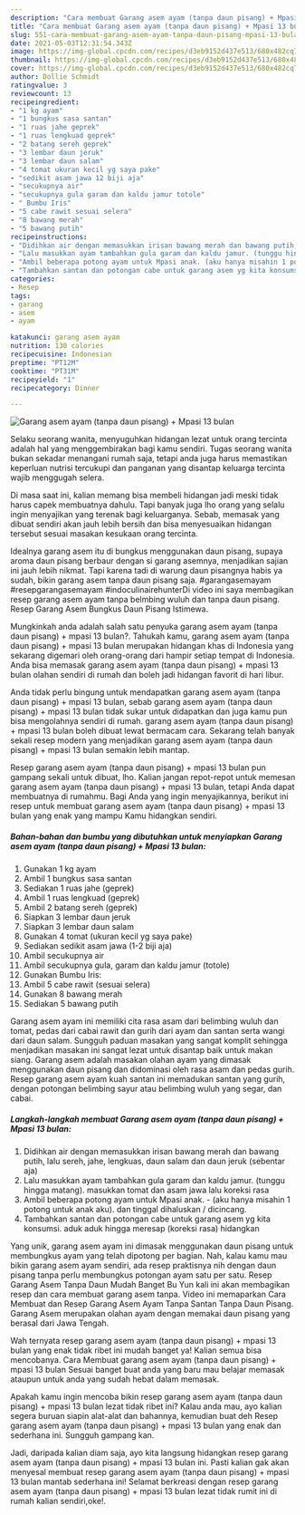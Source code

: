 ```yaml
---
description: "Cara membuat Garang asem ayam (tanpa daun pisang) + Mpasi 13 bulan yang lezat dan Mudah Dibuat"
title: "Cara membuat Garang asem ayam (tanpa daun pisang) + Mpasi 13 bulan yang lezat dan Mudah Dibuat"
slug: 551-cara-membuat-garang-asem-ayam-tanpa-daun-pisang-mpasi-13-bulan-yang-lezat-dan-mudah-dibuat
date: 2021-05-03T12:31:54.343Z
image: https://img-global.cpcdn.com/recipes/d3eb9152d437e513/680x482cq70/garang-asem-ayam-tanpa-daun-pisang-mpasi-13-bulan-foto-resep-utama.jpg
thumbnail: https://img-global.cpcdn.com/recipes/d3eb9152d437e513/680x482cq70/garang-asem-ayam-tanpa-daun-pisang-mpasi-13-bulan-foto-resep-utama.jpg
cover: https://img-global.cpcdn.com/recipes/d3eb9152d437e513/680x482cq70/garang-asem-ayam-tanpa-daun-pisang-mpasi-13-bulan-foto-resep-utama.jpg
author: Dollie Schmidt
ratingvalue: 3
reviewcount: 13
recipeingredient:
- "1 kg ayam"
- "1 bungkus sasa santan"
- "1 ruas jahe geprek"
- "1 ruas lengkuad geprek"
- "2 batang sereh geprek"
- "3 lembar daun jeruk"
- "3 lembar daun salam"
- "4 tomat ukuran kecil yg saya pake"
- "sedikit asam jawa 12 biji aja"
- "secukupnya air"
- "secukupnya gula garam dan kaldu jamur totole"
- " Bumbu Iris"
- "5 cabe rawit sesuai selera"
- "8 bawang merah"
- "5 bawang putih"
recipeinstructions:
- "Didihkan air dengan memasukkan irisan bawang merah dan bawang putih, lalu sereh, jahe, lengkuas, daun salam dan daun jeruk (sebentar aja)"
- "Lalu masukkan ayam tambahkan gula garam dan kaldu jamur. (tunggu hingga matang). masukkan tomat dan asam jawa lalu koreksi rasa"
- "Ambil beberapa potong ayam untuk Mpasi anak. (aku hanya misahin 1 potong untuk anak aku). dan tinggal dihaluskan / dicincang."
- "Tambahkan santan dan potongan cabe untuk garang asem yg kita konsumsi. aduk aduk hingga meresap (koreksi rasa) hidangkan"
categories:
- Resep
tags:
- garang
- asem
- ayam

katakunci: garang asem ayam 
nutrition: 130 calories
recipecuisine: Indonesian
preptime: "PT12M"
cooktime: "PT31M"
recipeyield: "1"
recipecategory: Dinner

---
```



![Garang asem ayam (tanpa daun pisang) + Mpasi 13 bulan](https://img-global.cpcdn.com/recipes/d3eb9152d437e513/680x482cq70/garang-asem-ayam-tanpa-daun-pisang-mpasi-13-bulan-foto-resep-utama.jpg)

Selaku seorang wanita, menyuguhkan hidangan lezat untuk orang tercinta adalah hal yang menggembirakan bagi kamu sendiri. Tugas seorang  wanita bukan sekadar menangani rumah saja, tetapi anda juga harus memastikan keperluan nutrisi tercukupi dan panganan yang disantap keluarga tercinta wajib menggugah selera.

Di masa  saat ini, kalian memang bisa membeli hidangan jadi meski tidak harus capek membuatnya dahulu. Tapi banyak juga lho orang yang selalu ingin menyajikan yang terenak bagi keluarganya. Sebab, memasak yang dibuat sendiri akan jauh lebih bersih dan bisa menyesuaikan hidangan tersebut sesuai masakan kesukaan orang tercinta. 

Idealnya garang asem itu di bungkus menggunakan daun pisang, supaya aroma daun pisang berbaur dengan si garang asemnya, menjadikan sajian ini jauh lebih nikmat. Tapi karena tadi di warung daun pisangnya habis ya sudah, bikin garang asem tanpa daun pisang saja. #garangasemayam #resepgarangasemayam #indoculinairehunterDi video ini saya membagikan resep garang asem ayam tanpa belmbing wuluh dan tanpa daun pisang. Resep Garang Asem Bungkus Daun Pisang Istimewa.

Mungkinkah anda adalah salah satu penyuka garang asem ayam (tanpa daun pisang) + mpasi 13 bulan?. Tahukah kamu, garang asem ayam (tanpa daun pisang) + mpasi 13 bulan merupakan hidangan khas di Indonesia yang sekarang digemari oleh orang-orang dari hampir setiap tempat di Indonesia. Anda bisa memasak garang asem ayam (tanpa daun pisang) + mpasi 13 bulan olahan sendiri di rumah dan boleh jadi hidangan favorit di hari libur.

Anda tidak perlu bingung untuk mendapatkan garang asem ayam (tanpa daun pisang) + mpasi 13 bulan, sebab garang asem ayam (tanpa daun pisang) + mpasi 13 bulan tidak sukar untuk didapatkan dan juga kamu pun bisa mengolahnya sendiri di rumah. garang asem ayam (tanpa daun pisang) + mpasi 13 bulan boleh dibuat lewat bermacam cara. Sekarang telah banyak sekali resep modern yang menjadikan garang asem ayam (tanpa daun pisang) + mpasi 13 bulan semakin lebih mantap.

Resep garang asem ayam (tanpa daun pisang) + mpasi 13 bulan pun gampang sekali untuk dibuat, lho. Kalian jangan repot-repot untuk memesan garang asem ayam (tanpa daun pisang) + mpasi 13 bulan, tetapi Anda dapat membuatnya di rumahmu. Bagi Anda yang ingin menyajikannya, berikut ini resep untuk membuat garang asem ayam (tanpa daun pisang) + mpasi 13 bulan yang enak yang mampu Kamu hidangkan sendiri.

<!--inarticleads1-->

##### Bahan-bahan dan bumbu yang dibutuhkan untuk menyiapkan Garang asem ayam (tanpa daun pisang) + Mpasi 13 bulan:

1. Gunakan 1 kg ayam
1. Ambil 1 bungkus sasa santan
1. Sediakan 1 ruas jahe (geprek)
1. Ambil 1 ruas lengkuad (geprek)
1. Ambil 2 batang sereh (geprek)
1. Siapkan 3 lembar daun jeruk
1. Siapkan 3 lembar daun salam
1. Gunakan 4 tomat (ukuran kecil yg saya pake)
1. Sediakan sedikit asam jawa (1-2 biji aja)
1. Ambil secukupnya air
1. Ambil secukupnya gula, garam dan kaldu jamur (totole)
1. Gunakan  Bumbu Iris:
1. Ambil 5 cabe rawit (sesuai selera)
1. Gunakan 8 bawang merah
1. Sediakan 5 bawang putih


Garang asem ayam ini memiliki cita rasa asam dari belimbing wuluh dan tomat, pedas dari cabai rawit dan gurih dari ayam dan santan serta wangi dari daun salam. Sungguh paduan masakan yang sangat komplit sehingga menjadikan masakan ini sangat lezat untuk disantap baik untuk makan siang. Garang asem adalah masakan olahan ayam yang dimasak menggunakan daun pisang dan didominasi oleh rasa asam dan pedas gurih. Resep garang asem ayam kuah santan ini memadukan santan yang gurih, dengan potongan belimbing sayur atau belimbing wuluh yang segar, dan cabai. 

<!--inarticleads2-->

##### Langkah-langkah membuat Garang asem ayam (tanpa daun pisang) + Mpasi 13 bulan:

1. Didihkan air dengan memasukkan irisan bawang merah dan bawang putih, lalu sereh, jahe, lengkuas, daun salam dan daun jeruk (sebentar aja)
1. Lalu masukkan ayam tambahkan gula garam dan kaldu jamur. (tunggu hingga matang). masukkan tomat dan asam jawa lalu koreksi rasa
1. Ambil beberapa potong ayam untuk Mpasi anak. - (aku hanya misahin 1 potong untuk anak aku). dan tinggal dihaluskan / dicincang.
1. Tambahkan santan dan potongan cabe untuk garang asem yg kita konsumsi. aduk aduk hingga meresap (koreksi rasa) hidangkan


Yang unik, garang asem ayam ini dimasak menggunakan daun pisang untuk membungkus ayam yang telah dipotong per bagian. Nah, kalau kamu mau bikin garang asem ayam sendiri, ada resep praktisnya nih dengan daun pisang tanpa perlu membungkus potongan ayam satu per satu. Resep Garang Asem Tanpa Daun Mudah Banget Bu Yun kali ini akan membagikan resep dan cara membuat garang asem tanpa. Video ini memaparkan Cara Membuat dan Resep Garang Asem Ayam Tanpa Santan Tanpa Daun Pisang. Garang Asem merupakan olahan ayam dengan memakai daun pisang yang berasal dari Jawa Tengah. 

Wah ternyata resep garang asem ayam (tanpa daun pisang) + mpasi 13 bulan yang enak tidak ribet ini mudah banget ya! Kalian semua bisa mencobanya. Cara Membuat garang asem ayam (tanpa daun pisang) + mpasi 13 bulan Sesuai banget buat anda yang baru mau belajar memasak ataupun untuk anda yang sudah hebat dalam memasak.

Apakah kamu ingin mencoba bikin resep garang asem ayam (tanpa daun pisang) + mpasi 13 bulan lezat tidak ribet ini? Kalau anda mau, ayo kalian segera buruan siapin alat-alat dan bahannya, kemudian buat deh Resep garang asem ayam (tanpa daun pisang) + mpasi 13 bulan yang enak dan sederhana ini. Sungguh gampang kan. 

Jadi, daripada kalian diam saja, ayo kita langsung hidangkan resep garang asem ayam (tanpa daun pisang) + mpasi 13 bulan ini. Pasti kalian gak akan menyesal membuat resep garang asem ayam (tanpa daun pisang) + mpasi 13 bulan mantab sederhana ini! Selamat berkreasi dengan resep garang asem ayam (tanpa daun pisang) + mpasi 13 bulan lezat tidak rumit ini di rumah kalian sendiri,oke!.

